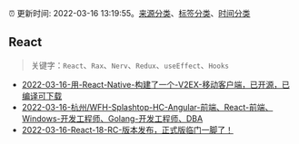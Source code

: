 :alarm_clock: 更新时间: 2022-03-16 13:19:55。[来源分类](../README.md)、[标签分类](../TAGS.md)、[时间分类](../TIMELINE.md)

## React


> 关键字：`React`、`Rax`、`Nerv`、`Redux`、`useEffect`、`Hooks`



- [2022-03-16-用-React-Native-构建了一个-V2EX-移动客户端，已开源，已编译可下载](https://www.v2ex.com/t/840844) 
- [2022-03-16-杭州/WFH-Splashtop-HC-Angular-前端、React-前端、Windows-开发工程师、Golang-开发工程师、DBA](https://www.v2ex.com/t/840822) 
- [2022-03-16-React-18-RC-版本发布，正式版临门一脚了！](https://toutiao.io/k/org2ar1) 